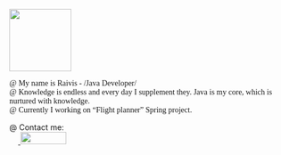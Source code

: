 <body>
<p>
<img border="0" src="https://brandslogos.com/wp-content/uploads/images/large/java-logo-black-and-white-1.png" width="111" height="112"></p>
<p><font face="Consolas">
@ My name is Raivis - /Java Developer/<br>
@ Knowledge is endless and every day I supplement they. Java is my core, which is nurtured with knowledge. <br>
@ Currently I working on “Flight planner” Spring project.
</font></p>
<p>@ Contact me:<br>&nbsp;&nbsp;&nbsp;&nbsp;<a href="https://www.linkedin.com/in/raivis-bruzguls-58171b255">
<img border="0" src="https://blog.waalaxy.com/wp-content/uploads/2021/01/1497016117.png" width="82" height="22"></a></p>

</body>








